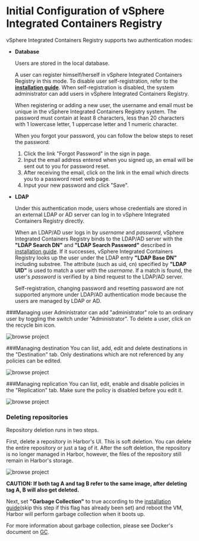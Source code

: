 # Initial Configuration of vSphere Integrated Containers Registry #

vSphere Integrated Containers Registry supports two authentication modes:  

* **Database**  

	Users are stored in the local database.  
	
	A user can register himself/herself in vSphere Integrated Containers Registry in this mode. To disable user self-registration, refer to the **[installation guide](installation_guide_ova.md)**. When self-registration is disabled, the system administrator can add users in vSphere Integrated Containers Registry.  
	
	When registering or adding a new user, the username and email must be unique in the vSphere Integrated Containers Registry system. The password must contain at least 8 characters, less than 20 characters with 1 lowercase letter, 1 uppercase letter and 1 numeric character.  
	
	When you forgot your password, you can follow the below steps to reset the password:  

	1. Click the link "Forgot Password" in the sign in page.  
	2. Input the email address entered when you signed up, an email will be sent out to you for password reset.  
	3. After receiving the email, click on the link in the email which directs you to a password reset web page.  
	4. Input your new password and click "Save".  
	
* **LDAP**  

	Under this authentication mode, users whose credentials are stored in an external LDAP or AD server can log in to vSphere Integrated Containers Registry directly.  
	
	When an LDAP/AD user logs in by *username* and *password*, vSphere Integrated Containers Registry binds to the LDAP/AD server with the **"LDAP Search DN"** and **"LDAP Search Password"** described in [installation guide](installation_guide_ova.md). If it successes, vSphere Integrated Containers Registry looks up the user under the LDAP entry **"LDAP Base DN"** including substree. The attribute (such as uid, cn) specified by **"LDAP UID"** is used to match a user with the *username*. If a match is found, the user's *password* is verified by a bind request to the LDAP/AD server.  
	
	Self-registration, changing password and resetting password are not supported anymore under LDAP/AD authentication mode because the users are managed by LDAP or AD.  


###Managing user
Administrator can add "administrator" role to an ordinary user by toggling the switch under "Administrator". To delete a user, click on the recycle bin icon.  

![browse project](img/new_set_admin_remove_user.png)

###Managing destination
You can list, add, edit and delete destinations in the "Destination" tab. Only destinations which are not referenced by any policies can be edited.  

![browse project](img/new_manage_destination.png)

###Managing replication
You can list, edit, enable and disable policies in the "Replication" tab. Make sure the policy is disabled before you edit it.  

![browse project](img/new_manage_replication.png)

### Deleting repositories

Repository deletion runs in two steps.  

First, delete a repository in Harbor's UI. This is soft deletion. You can delete the entire repository or just a tag of it. After the soft deletion, 
the repository is no longer managed in Harbor, however, the files of the repository still remain in Harbor's storage.  

![browse project](img/new_delete_repository.png)

**CAUTION: If both tag A and tag B refer to the same image, after deleting tag A, B will also get deleted.**  

Next, set **"Garbage Collection"** to true according to the [installation guide](installation_guide_ova.md)(skip this step if this flag has already been set) and reboot the VM, Harbor will perform garbage collection when it boots up.  

For more information about garbage collection, please see Docker's document on [GC](https://github.com/docker/docker.github.io/blob/master/registry/garbage-collection.md).  